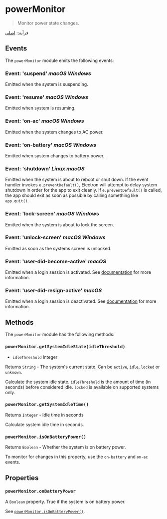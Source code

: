 # powerMonitor

> Monitor power state changes.

فرآیند: [اصلی](../glossary.md#main-process)

## Events

The `powerMonitor` module emits the following events:

### Event: 'suspend' _macOS_ _Windows_

Emitted when the system is suspending.

### Event: 'resume' _macOS_ _Windows_

Emitted when system is resuming.

### Event: 'on-ac' _macOS_ _Windows_

Emitted when the system changes to AC power.

### Event: 'on-battery' _macOS_  _Windows_

Emitted when system changes to battery power.

### Event: 'shutdown' _Linux_ _macOS_

Emitted when the system is about to reboot or shut down. If the event handler invokes `e.preventDefault()`, Electron will attempt to delay system shutdown in order for the app to exit cleanly. If `e.preventDefault()` is called, the app should exit as soon as possible by calling something like `app.quit()`.

### Event: 'lock-screen' _macOS_ _Windows_

Emitted when the system is about to lock the screen.

### Event: 'unlock-screen' _macOS_ _Windows_

Emitted as soon as the systems screen is unlocked.

### Event: 'user-did-become-active' _macOS_

Emitted when a login session is activated. See [documentation](https://developer.apple.com/documentation/appkit/nsworkspacesessiondidbecomeactivenotification?language=objc) for more information.

### Event: 'user-did-resign-active' _macOS_

Emitted when a login session is deactivated. See [documentation](https://developer.apple.com/documentation/appkit/nsworkspacesessiondidresignactivenotification?language=objc) for more information.

## Methods

The `powerMonitor` module has the following methods:

### `powerMonitor.getSystemIdleState(idleThreshold)`

* `idleThreshold` Integer

Returns `String` - The system's current state. Can be `active`, `idle`, `locked` or `unknown`.

Calculate the system idle state. `idleThreshold` is the amount of time (in seconds) before considered idle.  `locked` is available on supported systems only.

### `powerMonitor.getSystemIdleTime()`

Returns `Integer` - Idle time in seconds

Calculate system idle time in seconds.

### `powerMonitor.isOnBatteryPower()`

Returns `Boolean` - Whether the system is on battery power.

To monitor for changes in this property, use the `on-battery` and `on-ac` events.

## Properties

### `powerMonitor.onBatteryPower`

A `Boolean` property. True if the system is on battery power.

See [`powerMonitor.isOnBatteryPower()`](#powermonitorisonbatterypower).
